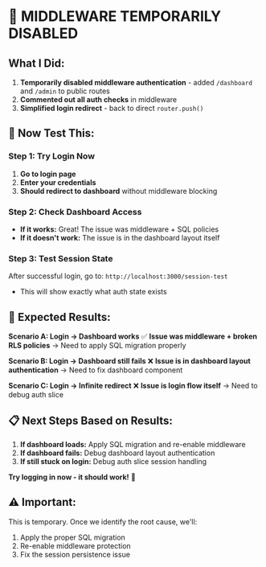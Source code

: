 # 🔧 MIDDLEWARE TEMPORARILY DISABLED

## What I Did:
1. **Temporarily disabled middleware authentication** - added `/dashboard` and `/admin` to public routes
2. **Commented out all auth checks** in middleware
3. **Simplified login redirect** - back to direct `router.push()`

## 🚀 Now Test This:

### Step 1: Try Login Now
1. **Go to login page**
2. **Enter your credentials** 
3. **Should redirect to dashboard** without middleware blocking

### Step 2: Check Dashboard Access
- **If it works:** Great! The issue was middleware + SQL policies
- **If it doesn't work:** The issue is in the dashboard layout itself

### Step 3: Test Session State
After successful login, go to: `http://localhost:3000/session-test`
- This will show exactly what auth state exists

## 🎯 Expected Results:

**Scenario A: Login → Dashboard works**
✅ **Issue was middleware + broken RLS policies**
→ Need to apply SQL migration properly

**Scenario B: Login → Dashboard still fails** 
❌ **Issue is in dashboard layout authentication**
→ Need to fix dashboard component

**Scenario C: Login → Infinite redirect**
❌ **Issue is login flow itself**
→ Need to debug auth slice

## 📋 Next Steps Based on Results:

1. **If dashboard loads:** Apply SQL migration and re-enable middleware
2. **If dashboard fails:** Debug dashboard layout authentication
3. **If still stuck on login:** Debug auth slice session handling

**Try logging in now - it should work!** 🚀

## ⚠️ Important:
This is temporary. Once we identify the root cause, we'll:
1. Apply the proper SQL migration
2. Re-enable middleware protection
3. Fix the session persistence issue
